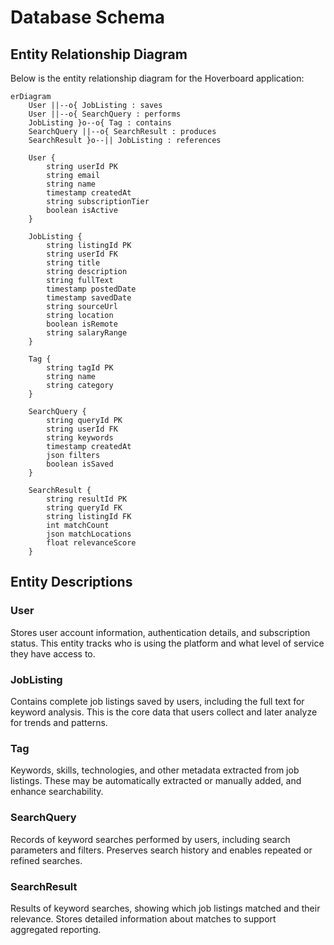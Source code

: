 # Database Schema

## Entity Relationship Diagram

Below is the entity relationship diagram for the Hoverboard application:

```mermaid
erDiagram
    User ||--o{ JobListing : saves
    User ||--o{ SearchQuery : performs
    JobListing }o--o{ Tag : contains
    SearchQuery ||--o{ SearchResult : produces
    SearchResult }o--|| JobListing : references
    
    User {
        string userId PK
        string email
        string name
        timestamp createdAt
        string subscriptionTier
        boolean isActive
    }
    
    JobListing {
        string listingId PK
        string userId FK
        string title
        string description
        string fullText
        timestamp postedDate
        timestamp savedDate
        string sourceUrl
        string location
        boolean isRemote
        string salaryRange
    }
    
    Tag {
        string tagId PK
        string name
        string category
    }
    
    SearchQuery {
        string queryId PK
        string userId FK
        string keywords
        timestamp createdAt
        json filters
        boolean isSaved
    }
    
    SearchResult {
        string resultId PK
        string queryId FK
        string listingId FK
        int matchCount
        json matchLocations
        float relevanceScore
    }
```

## Entity Descriptions

### User
Stores user account information, authentication details, and subscription status. This entity tracks who is using the platform and what level of service they have access to.

### JobListing
Contains complete job listings saved by users, including the full text for keyword analysis. This is the core data that users collect and later analyze for trends and patterns.

### Tag
Keywords, skills, technologies, and other metadata extracted from job listings. These may be automatically extracted or manually added, and enhance searchability.

### SearchQuery
Records of keyword searches performed by users, including search parameters and filters. Preserves search history and enables repeated or refined searches.

### SearchResult
Results of keyword searches, showing which job listings matched and their relevance. Stores detailed information about matches to support aggregated reporting. 